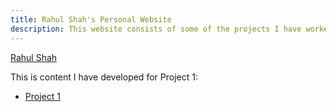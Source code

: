 ```yaml
---
title: Rahul Shah's Personal Website
description: This website consists of some of the projects I have worked on.
---
```


[Rahul Shah](/pics/rahulshah.PNG)

This is content I have developed for Project 1:
- [Project 1](/Project1/index.md)
